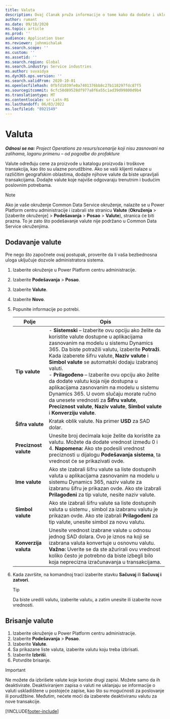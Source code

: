 ```yaml
---
title: Valuta
description: Ovaj članak pruža informacije o tome kako da dodate i uklonite tipove valuta u Project Operations.
author: rumant
ms.date: 09/18/2020
ms.topic: article
ms.prod: ''
audience: Application User
ms.reviewer: johnmichalak
ms.search.scope: ''
ms.custom: ''
ms.assetid: ''
ms.search.region: Global
ms.search.industry: Service industries
ms.author: suvaidya
ms.dyn365.ops.version: ''
ms.search.validFrom: 2020-10-01
ms.openlocfilehash: 0fbfd1039fe0a7401376bb8c27b118297fdc87f5
ms.sourcegitcommit: 6cfc50d89528df977a8f6a55c1ad39d99800d9b4
ms.translationtype: MT
ms.contentlocale: sr-Latn-RS
ms.lasthandoff: 06/03/2022
ms.locfileid: "8921549"
---
```

# <a name="currency"></a>Valuta

_**Odnosi se na:** Project Operations za resurs/scenarije koji nisu zasnovani na zalihama, laganu primenu – od pogodbe do profakture_



Valute određuju cene za proizvode u katalogu proizvoda i troškove transakcija, kao što su ulazne porudžbine. Ako se vaši klijenti nalaze u različitim geografskim oblastima, dodajte njihove valute da biste upravljali transakcijama. Dodajte valute koje najviše odgovaraju trenutnim i budućim poslovnim potrebama.  

> [!NOTE]
> Ako je vaše okruženje Common Data Service okruženje, nalazite se u Power Platform centru administracije i izabrali ste stranicu **Valute** (**Okruženja** > [izaberite okruženje] > **Podešavanja** > **Posao** > **Valute**), stranica će biti prazna. To je zato što podešavanje valute nije podržano u Common Data Service okruženjima.

## <a name="add-a-currency"></a>Dodavanje valute  
Pre nego što započnete ovaj postupak, proverite da li vaša bezbednosna uloga uključuje dozvole administratora sistema. 

1. Izaberite okruženje u Power Platform centru administracije. 
2. Izaberite **Podešavanja** > **Posao**.
3. Izaberite **Valute**.  
4. Izaberite **Novo**.  
5. Popunite informacije po potrebi.  


   |          Polje          |                                                                                                                                                                                                                                                                                                                                                                            Opis                                                                                                                                                                                                                                                                                                                                                                            |
   |-------------------------|-------------------------------------------------------------------------------------------------------------------------------------------------------------------------------------------------------------------------------------------------------------------------------------------------------------------------------------------------------------------------------------------------------------------------------------------------------------------------------------------------------------------------------------------------------------------------------------------------------------------------------------------------------------------------------------------------------------------------------------------------------------------|
   |    **Tip valute**    | - **Sistemski** – Izaberite ovu opciju ako želite da koristite valute dostupne u aplikacijama zasnovanim na modelu u sistemu Dynamics 365. Da biste potražili valutu, izaberite **Potraži**. Kada izaberete šifru valute, **Naziv valute** i **Simbol valute** se automatski dodaju izabranoj valuti.<br />- **Prilagođeno** – Izaberite ovu opciju ako želite da dodate valutu koja nije dostupna u aplikacijama zasnovanim na modelu u sistemu Dynamics 365. U ovom slučaju morate ručno da unesete vrednosti za **Šifru valute**, **Preciznost valute**, **Naziv valute**, **Simbol valute** i **Konverziju valute**. |
   |    **Šifra valute**    |                                                                                                                                                                                                                                                                                                                                            Kratak oblik valute. Na primer **USD** za SAD dolar.                                                                                                                                                                                                                                                                                                                                            |
   | **Preciznost valute**  |                                                                                                                                                                                  Unesite broj decimala koje želite da koristite za valutu.  Možete da dodate vrednost između 0 i 4. **Napomena:** Ako ste podesili vrednost preciznosti u dijalogu **Podešavanja sistema**, ta vrednost će se prikazivati ovde.                                                                                                                                                                                  |
   |    **Ime valute**    |                                                                                                                                                                                                                                         Ako ste izabrali šifru valute sa liste dostupnih valuta u aplikacijama zasnovanim na modelu u sistemu Dynamics 365, naziv valute za izabranu šifru je prikazan ovde. Ako ste izabrali **Prilagođeni** za tip valute, nesite naziv valute.                                                                                                                                                                                                                                          |
   |   **Simbol valute**   |                                                                                                                                                                                                                                                                      Ako ste izabrali šifru valute sa liste dostupnih valuta u sistemu , simbol za izabranu valutu je prikazan ovde. Ako ste izabrali **Prilagođeni** za tip valute, unesite simbol za novu valutu.                                                                                                                                                                                                                                                                       |
   | **Konverzija valuta** |                                                                                                                                                                                                                                     Unesite vrednost izabrane valute u odnosu jednog SAD dolara. Ovo je iznos na koji se izabrana valuta konvertuje u osnovnu valutu. **Važno:** Uverite se da ste ažurirali ovu vrednost koliko često je potrebno da biste izbegli bilo koja neprecizna izračunavanja u transakcijama.                                                                                                                                                                                                                                      |


6. Kada završite, na komandnoj traci izaberite stavku **Sačuvaj** ili **Sačuvaj i zatvori**.  

   > [!TIP]
   >  Da biste uredili valutu, izaberite valutu, a zatim unesite ili izaberite nove vrednosti.  

## <a name="delete-a-currency"></a>Brisanje valute  

1. Izaberite okruženje u Power Platform centru administracije. 
2. Izaberite **Podešavanja** > **Posao**.
3. Izaberite **Valute**.  
4. Sa prikazane liste valuta, izaberite valutu koju treba izbrisati.  
5. Izaberite **Izbriši**.  
6. Potvrdite brisanje.  

> [!IMPORTANT]
>  Ne možete da izbrišete valute koje koriste drugi zapisi. Možete samo da ih deaktivirate. Deaktiviranjem zapisa o valuti ne uklanjaju se informacije o valuti uskladištene u postojeće zapise, kao što su mogućnosti za poslovanje ili porudžbine. Međutim, nećete moći da izaberete deaktiviranu valutu za nove transakcije.  


[!INCLUDE[footer-include](../includes/footer-banner.md)]